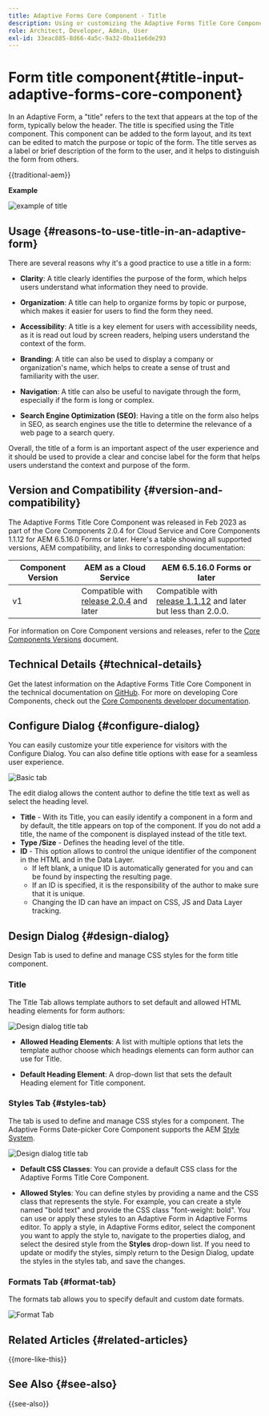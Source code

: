 ```yaml
---
title: Adaptive Forms Core Component - Title
description: Using or customizing the Adaptive Forms Title Core Component.
role: Architect, Developer, Admin, User
exl-id: 33eac885-8d66-4a5c-9a32-0ba11e6de293
---
```


# Form title component{#title-input-adaptive-forms-core-component}

In an Adaptive Form, a "title" refers to the text that appears at the top of the form, typically below the header. The title is specified using the Title component. This component can be added to the form layout, and its text can be edited to match the purpose or topic of the form. The title serves as a label or brief description of the form to the user, and it helps to distinguish the form from others.

{{traditional-aem}}

**Example**

![example of title](/help/adaptive-forms/assets/title.png)

## Usage {#reasons-to-use-title-in-an-adaptive-form}

There are several reasons why it's a good practice to use a title in a form:

-   **Clarity**: A title clearly identifies the purpose of the form, which helps users understand what information they need to provide.

-   **Organization**: A title can help to organize forms by topic or purpose, which makes it easier for users to find the form they need.

-   **Accessibility**: A title is a key element for users with accessibility needs, as it is read out loud by screen readers, helping users understand the context of the form.

-   **Branding**: A title can also be used to display a company or organization's name, which helps to create a sense of trust and familiarity with the user.

-   **Navigation**: A title can also be useful to navigate through the form, especially if the form is long or complex.

-   **Search Engine Optimization (SEO)**: Having a title on the form also helps in SEO, as search engines use the title to determine the relevance of a web page to a search query.

Overall, the title of a form is an important aspect of the user experience and it should be used to provide a clear and concise label for the form that helps users understand the context and purpose of the form.

## Version and Compatibility {#version-and-compatibility}

The Adaptive Forms Title Core Component was released in Feb 2023 as part of the Core Components 2.0.4 for Cloud Service and Core Components 1.1.12 for AEM 6.5.16.0 Forms or later. Here's a table showing all supported versions, AEM compatibility, and links to corresponding documentation:

|Component Version|AEM as a Cloud Service|AEM 6.5.16.0 Forms or later|
|---|---|---|
|v1|Compatible with<br>[release 2.0.4](/help/adaptive-forms/version.md) and later| Compatible with<br>[release 1.1.12](/help/adaptive-forms/version.md) and later but less than 2.0.0.|

For information on Core Component versions and releases, refer to the [Core Components Versions](/help/adaptive-forms/version.md) document.

<!-- ## Sample Component Output {#sample-component-output}

To experience the Accordion Component as well as see examples of its configuration options as well as HTML and JSON output, visit the [Component Library](https://adobe.com/go/aem_cmp_library_accordion). -->


## Technical Details {#technical-details}

Get the latest information on the Adaptive Forms Title Core Component in the technical documentation on [GitHub](https://github.com/adobe/aem-core-forms-components/tree/master/ui.af.apps/src/main/content/jcr_root/apps/core/fd/components/form/title/v1/title). For more on developing Core Components, check out the [Core Components developer documentation](/help/developing/overview.md).

## Configure Dialog {#configure-dialog}

You can easily customize your title experience for visitors with the Configure Dialog. You can also define title options with ease for a seamless user experience.

![Basic tab](/help/adaptive-forms/assets/title_properties.png)

The edit dialog allows the content author to define the title text as well as select the heading level.

-   **Title** - With its Title, you can easily identify a component in a form and by default, the title appears on top of the component. If you do not add a title, the name of the component is displayed instead of the title text.
-   **Type /Size** - Defines the heading level of the title.
-   **ID** - This option allows to control the unique identifier of the component in the HTML and in the Data Layer.
    - If left blank, a unique ID is automatically generated for you and can be found by inspecting the resulting page.
    - If an ID is specified, it is the responsibility of the author to make sure that it is unique.
    - Changing the ID can have an impact on CSS, JS and Data Layer tracking.

## Design Dialog {#design-dialog}

Design Tab is used to define and manage CSS styles for the form title component.

### Title

The Title Tab allows template authors to set default and allowed HTML heading elements for form authors: 

![Design dialog title tab](/help/adaptive-forms/assets/title_heading.png)

-   **Allowed Heading Elements**: A list with multiple options that lets the template author choose which headings elements can form author can use for Title.

-   **Default Heading Element**: A drop-down list that sets the default Heading element for Title component.

### Styles Tab {#styles-tab}

The tab is used to define and manage CSS styles for a component. The Adaptive Forms Date-picker Core Component supports the AEM [Style System](/help/get-started/authoring.md#component-styling).

![Design dialog title tab](/help/adaptive-forms/assets/title_styles.png)

- **Default CSS Classes**: You can provide a default CSS class for the Adaptive Forms Title Core Component. 

- **Allowed Styles**: You can define styles by providing a name and the CSS class that represents the style. For example, you can create a style named "bold text" and provide the CSS class "font-weight: bold". You can use or apply these styles to an Adaptive Form in Adaptive Forms editor. To apply a style, in Adaptive Forms editor, select the component you want to apply the style to, navigate to the properties dialog, and select the desired style from the **Styles** drop-down list. If you need to update or modify the styles, simply return to the Design Dialog, update the styles in the styles tab, and save the changes.

### Formats Tab {#format-tab}

The formats tab allows you to specify default and custom date formats. 

![Format Tab](/help/adaptive-forms/assets/title_styles.png)

<!--

## Related article {#related-article}

* [Create a standalone Adaptive Form](https://experienceleague.adobe.com/docs/experience-manager-cloud-service/content/forms/adaptive-forms-authoring/authoring-adaptive-forms-core-components/create-an-adaptive-form-on-forms-cs/creating-adaptive-form-core-components.html)

-->

## Related Articles {#related-articles}


{{more-like-this}}

## See Also {#see-also}

{{see-also}}